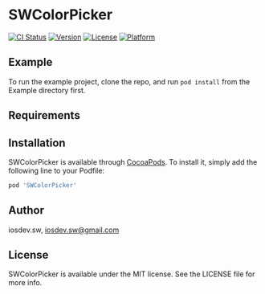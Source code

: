 # SWColorPicker

[![CI Status](https://img.shields.io/travis/iosdev.sw/SWColorPicker.svg?style=flat)](https://travis-ci.org/iosdev.sw/SWColorPicker)
[![Version](https://img.shields.io/cocoapods/v/SWColorPicker.svg?style=flat)](https://cocoapods.org/pods/SWColorPicker)
[![License](https://img.shields.io/cocoapods/l/SWColorPicker.svg?style=flat)](https://cocoapods.org/pods/SWColorPicker)
[![Platform](https://img.shields.io/cocoapods/p/SWColorPicker.svg?style=flat)](https://cocoapods.org/pods/SWColorPicker)

## Example

To run the example project, clone the repo, and run `pod install` from the Example directory first.

## Requirements

## Installation

SWColorPicker is available through [CocoaPods](https://cocoapods.org). To install
it, simply add the following line to your Podfile:

```ruby
pod 'SWColorPicker'
```

## Author

iosdev.sw, iosdev.sw@gmail.com

## License

SWColorPicker is available under the MIT license. See the LICENSE file for more info.
